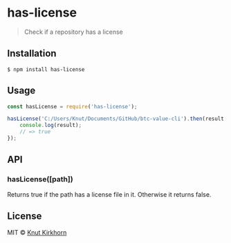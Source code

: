 # has-license
> Check if a repository has a license

## Installation
```
$ npm install has-license
```

## Usage
```js
const hasLicense = require('has-license');

hasLicense('C:/Users/Knut/Documents/GitHub/btc-value-cli').then(result => {
    console.log(result);
    // => true
});
```

## API
### hasLicense([path])
Returns true if the path has a license file in it. Otherwise it returns false.

## License
MIT © [Knut Kirkhorn](LICENSE)